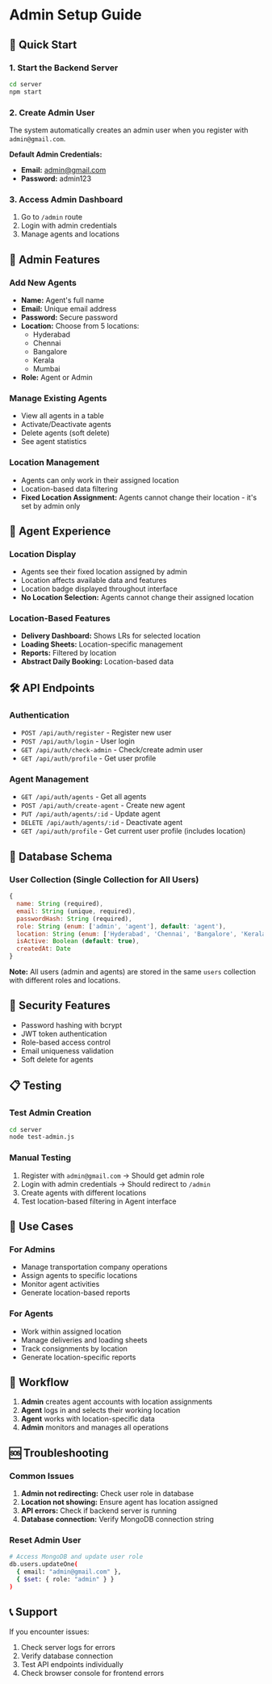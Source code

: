 # Admin Setup Guide

## 🚀 Quick Start

### 1. Start the Backend Server
```bash
cd server
npm start
```

### 2. Create Admin User
The system automatically creates an admin user when you register with `admin@gmail.com`.

**Default Admin Credentials:**
- **Email:** admin@gmail.com
- **Password:** admin123

### 3. Access Admin Dashboard
1. Go to `/admin` route
2. Login with admin credentials
3. Manage agents and locations

## 🔐 Admin Features

### Add New Agents
- **Name:** Agent's full name
- **Email:** Unique email address
- **Password:** Secure password
- **Location:** Choose from 5 locations:
  - Hyderabad
  - Chennai
  - Bangalore
  - Kerala
  - Mumbai
- **Role:** Agent or Admin

### Manage Existing Agents
- View all agents in a table
- Activate/Deactivate agents
- Delete agents (soft delete)
- See agent statistics

### Location Management
- Agents can only work in their assigned location
- Location-based data filtering
- **Fixed Location Assignment:** Agents cannot change their location - it's set by admin only

## 📱 Agent Experience

### Location Display
- Agents see their fixed location assigned by admin
- Location affects available data and features
- Location badge displayed throughout interface
- **No Location Selection:** Agents cannot change their assigned location

### Location-Based Features
- **Delivery Dashboard:** Shows LRs for selected location
- **Loading Sheets:** Location-specific management
- **Reports:** Filtered by location
- **Abstract Daily Booking:** Location-based data

## 🛠️ API Endpoints

### Authentication
- `POST /api/auth/register` - Register new user
- `POST /api/auth/login` - User login
- `GET /api/auth/check-admin` - Check/create admin user
- `GET /api/auth/profile` - Get user profile

### Agent Management
- `GET /api/auth/agents` - Get all agents
- `POST /api/auth/create-agent` - Create new agent
- `PUT /api/auth/agents/:id` - Update agent
- `DELETE /api/auth/agents/:id` - Deactivate agent
- `GET /api/auth/profile` - Get current user profile (includes location)

## 🔧 Database Schema

### User Collection (Single Collection for All Users)
```javascript
{
  name: String (required),
  email: String (unique, required),
  passwordHash: String (required),
  role: String (enum: ['admin', 'agent'], default: 'agent'),
  location: String (enum: ['Hyderabad', 'Chennai', 'Bangalore', 'Kerala', 'Mumbai']),
  isActive: Boolean (default: true),
  createdAt: Date
}
```

**Note:** All users (admin and agents) are stored in the same `users` collection with different roles and locations.

## 🚨 Security Features

- Password hashing with bcrypt
- JWT token authentication
- Role-based access control
- Email uniqueness validation
- Soft delete for agents

## 📋 Testing

### Test Admin Creation
```bash
cd server
node test-admin.js
```

### Manual Testing
1. Register with `admin@gmail.com` → Should get admin role
2. Login with admin credentials → Should redirect to `/admin`
3. Create agents with different locations
4. Test location-based filtering in Agent interface

## 🎯 Use Cases

### For Admins
- Manage transportation company operations
- Assign agents to specific locations
- Monitor agent activities
- Generate location-based reports

### For Agents
- Work within assigned location
- Manage deliveries and loading sheets
- Track consignments by location
- Generate location-specific reports

## 🔄 Workflow

1. **Admin** creates agent accounts with location assignments
2. **Agent** logs in and selects their working location
3. **Agent** works with location-specific data
4. **Admin** monitors and manages all operations

## 🆘 Troubleshooting

### Common Issues
1. **Admin not redirecting:** Check user role in database
2. **Location not showing:** Ensure agent has location assigned
3. **API errors:** Check if backend server is running
4. **Database connection:** Verify MongoDB connection string

### Reset Admin User
```bash
# Access MongoDB and update user role
db.users.updateOne(
  { email: "admin@gmail.com" },
  { $set: { role: "admin" } }
)
```

## 📞 Support

If you encounter issues:
1. Check server logs for errors
2. Verify database connection
3. Test API endpoints individually
4. Check browser console for frontend errors
